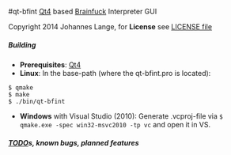 #qt-bfint
[Qt4](https://qt-project.org/) based [Brainfuck](http://en.wikipedia.org/wiki/Brainfuck) Interpreter GUI

Copyright 2014 Johannes Lange,
for **License** see [LICENSE file](LICENSE)

##### Building
- **Prerequisites**: [Qt4](https://qt-project.org/)
- **Linux**: In the base-path (where the qt-bfint.pro is located):
<pre><code>$ qmake
$ make
$ ./bin/qt-bfint
</pre></code>
- **Windows** with Visual Studio (2010):
Generate .vcproj-file via <code>$ qmake.exe -spec win32-msvc2010 -tp vc</code>
and open it in VS.

##### [TODO](TODO.md)s, known bugs, planned features
